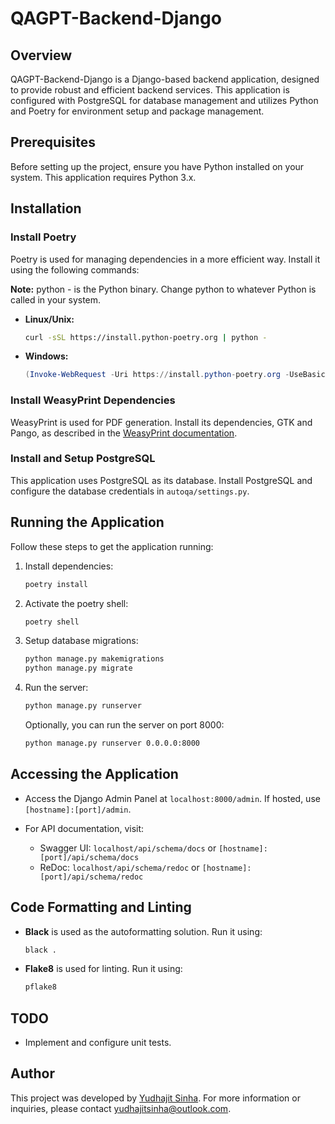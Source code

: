 # QAGPT-Backend-Django

## Overview

QAGPT-Backend-Django is a Django-based backend application, designed to provide robust and efficient backend services. This application is configured with PostgreSQL for database management and utilizes Python and Poetry for environment setup and package management.

## Prerequisites

Before setting up the project, ensure you have Python installed on your system. This application requires Python 3.x.

## Installation

### Install Poetry

Poetry is used for managing dependencies in a more efficient way. Install it using the following commands:

**Note:** python - is the Python binary. Change python to whatever Python is called in your system.

- **Linux/Unix:**
  ```bash
  curl -sSL https://install.python-poetry.org | python -
  ```

- **Windows:**
  ```powershell
  (Invoke-WebRequest -Uri https://install.python-poetry.org -UseBasicParsing).Content | python -
  ```

### Install WeasyPrint Dependencies

WeasyPrint is used for PDF generation. Install its dependencies, GTK and Pango, as described in the [WeasyPrint documentation](https://doc.courtbouillon.org/weasyprint/stable/first_steps.html).

### Install and Setup PostgreSQL

This application uses PostgreSQL as its database. Install PostgreSQL and configure the database credentials in `autoqa/settings.py`.

## Running the Application

Follow these steps to get the application running:

1. Install dependencies:
   ```bash
   poetry install
   ```

2. Activate the poetry shell:
   ```bash
   poetry shell
   ```

3. Setup database migrations:
   ```bash
   python manage.py makemigrations
   python manage.py migrate
   ```

4. Run the server:
   ```bash
   python manage.py runserver
   ```
   Optionally, you can run the server on port 8000:
   ```bash
   python manage.py runserver 0.0.0.0:8000

   ```
## Accessing the Application

- Access the Django Admin Panel at `localhost:8000/admin`. If hosted, use `[hostname]:[port]/admin`.

- For API documentation, visit:
  - Swagger UI: `localhost/api/schema/docs` or `[hostname]:[port]/api/schema/docs`
  - ReDoc: `localhost/api/schema/redoc` or `[hostname]:[port]/api/schema/redoc`

## Code Formatting and Linting


- **Black** is used as the autoformatting solution.
  Run it using:
  ```bash
  black .
  ```

- **Flake8** is used for linting.
  Run it using:
  ```bash
  pflake8
  ```

## TODO

- Implement and configure unit tests.

## Author

This project was developed by [Yudhajit Sinha](https://github.com/lord-haji). For more information or inquiries, please contact [yudhajitsinha@outlook.com](mailto:yudhajitsinha@outlook.com).